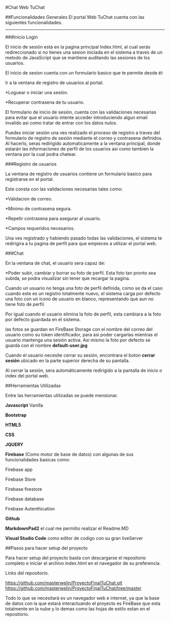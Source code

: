 #Chat Web TuChat

##Funcionalidades Generales
El portal Web TuChat cuenta con las siguientes funcionalidades.
___

###Inicio Login

El inicio de sesión está en la pagina principal Index.html, al cual serás redireccionado si no tienes una sesion iniciada en el sistema a traves de un metodo de JavaScript que se mantiene auditando las sesiones de los usuarios.

El inicio de sesion cuenta con un formulario basico que te permite desde él:

Ir a la ventana de registro de usuarios al portal.

*Loguear o iniciar una sesión.

*Recuperar contrasena de tu usuario.

El formulario de inicio de sesión, cuenta con las validaciones necesarias para evitar que el usuario intente acceder introduciendo algun email invalido asi como tratar de entrar con los datos nulos.

Puedes iniciar sesión una ves realizado el proceso de registro a traves del formulario de registro de sesión mediante el correo y contrasena definidos. Al hacerlo, seras redirigido automaticamente a la ventana principal, donde estarán las informaciones de perfil de los usuarios asi como tambien la ventana por la cual podra chatear.

###Registro de usuarios

La ventana de registro de usuarios contiene un formulario basico para registrarse en el portal.

Este consta con las validaciones necesarias tales como:

*Validacion de correo.

*Minimo de contrasena segura.

*Repetir contrasena para asegurar al usuario.

*Campos requeridos necesarios.

Una ves registrado y habiendo pasado todas las validaciones, el sistema te redirigira a tu pagina de perfil para que empieces a utilizar el portal web.

###Chat

En la ventana de chat, el usuario sera capaz de:
 
*Poder subir, cambiar y borrar su foto de perfil.
Esta foto tan pronto sea subida, se podra visualizar sin tener que recargar la pagina.

Cuando un usuario no tenga una foto de perfil definida, como se da el caso cuando este es un registro totalmente nuevo, el sistema carga por defecto una foto con un icono de usuario en blanco, representando que aun no tiene foto de perfil.

Por igual cuando el usuario elimina la foto de perfil, esta cambiara a la foto por defecto guardada en el sistema.

las fotos se guardan en FireBase Storage con el nombre del correo del usuario como su token identificador, para asi poder cargarlas mientras el usuario mantenga una sesión activa. Asi mismo la foto por defecto se guarda con el nombre **default-user.jpg**

Cuando el usuario necesite cerrar su sesión, encontrara el boton **cerrar sesión** ubicado en la parte superior derecha de su pantalla.

Al cerrar la sesión, sera automáticamente redirigido a la pantalla de inicio o index del portal web. 

##Herramientas Utilizadas

Entre las herramientas utilizadas se puede mensionar.

**Javascript** Vanilla

**Bootstrap**

**HTML5** 

**CSS**

**JQUERY** 

**Firebase** (Como motor de base de datos) con algunas de sus funcionalidades basicas como:

Firebase app

Firebase Store

Firebase firestore

Firebase database

Firebase Autenthication

**Github**

**MarkdownPad2** el cual me permitio realizar el Readme.MD

**Visual Studio Code** como editor de codigo con su gran liveServer

##Pasos para hacer setup del proyecto

Para hacer setup del proyecto basta con descargarse el repositorio completo e iniciar el archivo index.html en el navegador de su preferencia.

Links del repositorio.

https://github.com/masterwelin/ProyectoFinalTuChat.git
https://github.com/masterwelin/ProyectoFinalTuChat/tree/master

Todo lo que se necesitará es un navegador web e internet, ya que la base de datos con la que estará interactuando el proyecto es FireBase que esta totalmente en la nube y lo demas como las hojas de estilo estan en el repositorio.